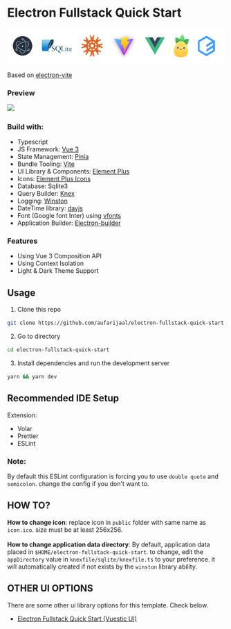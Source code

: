 # Electron Fullstack Quick Start

<img src="public/banner.png"/>

Based on [electron-vite](https://github.com/electron-vite/electron-vite-vue)

### Preview
<img src="public/electron-fullstack-quick-start-demo.gif"/>

### Build with:
- Typescript
- JS Framework: [Vue 3](https://github.com/vuejs/vue)
- State Management: [Pinia]()
- Bundle Tooling: [Vite](https://github.com/vitejs/vite)
- UI Library & Components: [Element Plus](https://github.com/element-plus/element-plus)
- Icons: [Element Plus Icons](https://github.com/element-plus/element-plus-icons)
- Database: Sqlite3
- Query Builder: [Knex](https://github.com/knex/knex)
- Logging: [Winston](https://github.com/winstonjs/winston)
- DateTime library: [dayjs](https://github.com/iamkun/dayjs)
- Font (Google font Inter) using [vfonts](https://github.com/07akioni/vfonts)
- Application Builder: [Electron-builder](https://github.com/electron-userland/electron-builder)
### Features
- Using Vue 3 Composition API
- Using Context Isolation
- Light & Dark Theme Support

## Usage
1. Clone this repo
```bash
git clone https://github.com/aufarijaal/electron-fullstack-quick-start
```
2. Go to directory
```bash
cd electron-fullstack-quick-start
```
3. Install dependencies and run the development server
```bash
yarn && yarn dev
```
## Recommended IDE Setup
Extension:
- Volar
- Prettier
- ESLint

### Note:
By default this ESLint configuration is forcing you to use `double quote` and `semicolon`. change the config if you don't want to.

## HOW TO?

**How to change icon**: replace icon in `public` folder with same name as `icon.ico`. size must be at least 256x256.
<br/>
<br/>
**How to change application data directory**: By default, application data placed in `$HOME/electron-fullstack-quick-start`. to change, edit the `appDirectory` value in `knexfile/sqlite/knexfile.ts` to your preference. it will automatically created if not exists by the `winston` library ability.

## OTHER UI OPTIONS
There are some other ui library options for this template. Check below.

- [Electron Fullstack Quick Start (Vuestic UI)](https://github.com/aufarijaal/electron-fullstack-quick-start-vuestic)

